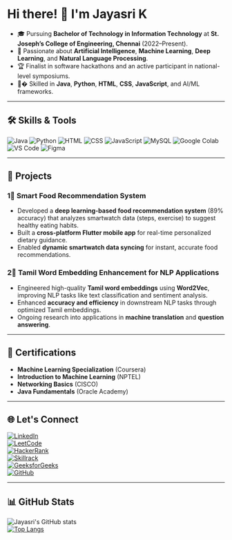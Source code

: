 # Hi there! 👋 I'm Jayasri K

- 🎓 Pursuing **Bachelor of Technology in Information Technology** at **St. Joseph’s College of Engineering, Chennai** (2022–Present).
- 🤖 Passionate about **Artificial Intelligence**, **Machine Learning**, **Deep Learning**, and **Natural Language Processing**.
- 🏆 Finalist in software hackathons and an active participant in national-level symposiums.
- 🧑‍� Skilled in **Java**, **Python**, **HTML**, **CSS**, **JavaScript**, and AI/ML frameworks.

---

## 🛠️ Skills & Tools
![Java](https://img.shields.io/badge/Java-%23ED8B00.svg?style=flat&logo=java&logoColor=white)
![Python](https://img.shields.io/badge/Python-3670A0?style=flat&logo=python&logoColor=ffdd54)
![HTML](https://img.shields.io/badge/HTML5-%23E34F26.svg?style=flat&logo=html5&logoColor=white)
![CSS](https://img.shields.io/badge/CSS3-%231572B6.svg?style=flat&logo=css3&logoColor=white)
![JavaScript](https://img.shields.io/badge/JavaScript-%23F7DF1E.svg?style=flat&logo=javascript&logoColor=black)
![MySQL](https://img.shields.io/badge/MySQL-%2300f.svg?style=flat&logo=mysql&logoColor=white)
![Google Colab](https://img.shields.io/badge/Google_Colab-%23F9AB00.svg?style=flat&logo=googlecolab&logoColor=white)
![VS Code](https://img.shields.io/badge/VS%20Code-%23007ACC.svg?style=flat&logo=visualstudiocode&logoColor=white)
![Figma](https://img.shields.io/badge/Figma-%23F24E1E.svg?style=flat&logo=figma&logoColor=white)

---

## 🔬 Projects
### 1⃣ Smart Food Recommendation System  
- Developed a **deep learning-based food recommendation system** (89% accuracy) that analyzes smartwatch data (steps, exercise) to suggest healthy eating habits.  
- Built a **cross-platform Flutter mobile app** for real-time personalized dietary guidance.  
- Enabled **dynamic smartwatch data syncing** for instant, accurate food recommendations.  

### 2⃣ Tamil Word Embedding Enhancement for NLP Applications  
- Engineered high-quality **Tamil word embeddings** using **Word2Vec**, improving NLP tasks like text classification and sentiment analysis.  
- Enhanced **accuracy and efficiency** in downstream NLP tasks through optimized Tamil embeddings.  
- Ongoing research into applications in **machine translation** and **question answering**.

---

## 🌟 Certifications
- **Machine Learning Specialization** (Coursera)  
- **Introduction to Machine Learning** (NPTEL)  
- **Networking Basics** (CISCO)  
- **Java Fundamentals** (Oracle Academy)  

---

## 🌐 Let's Connect
[![LinkedIn](https://img.shields.io/badge/LinkedIn-%230077B5.svg?style=flat&logo=linkedin&logoColor=white)](http://linkedin.com/in/jayasri-k-4771b925a)  
[![LeetCode](https://img.shields.io/badge/LeetCode-%23FFA116.svg?style=flat&logo=leetcode&logoColor=black)](https://leetcode.com/u/Jayasri_K/)  
[![HackerRank](https://img.shields.io/badge/HackerRank-%232EC866.svg?style=flat&logo=hackerrank&logoColor=white)](https://www.hackerrank.com/profile/jayasri582001)  
[![Skillrack](https://img.shields.io/badge/Skillrack-%2300C853.svg?style=flat&logo=geeksforgeeks&logoColor=white)](https://www.skillrack.com/faces/resume.xhtml?id=408099&key=fc35d17c5e07eae1dda5eb5decb0781fa0255be3)  
[![GeeksforGeeks](https://img.shields.io/badge/GeeksforGeeks-%2300C853.svg?style=flat&logo=geeksforgeeks&logoColor=white)](https://www.geeksforgeeks.org/user/jayasri90dc/?ref=header_profile)  
[![GitHub](https://img.shields.io/badge/GitHub-%23181717.svg?style=flat&logo=github&logoColor=white)](https://github.com/jayasri58)  

---

## 📊 GitHub Stats
![Jayasri's GitHub stats](https://github-readme-stats.vercel.app/api?username=jayasri58&show_icons=true&theme=radical)  
[![Top Langs](https://github-readme-stats.vercel.app/api/top-langs/?username=jayasri58&layout=compact&theme=radical)](https://github.com/anuraghazra/github-readme-stats)
